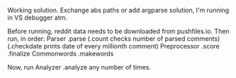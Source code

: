 Working solution. Exchange abs paths or add argparse solution, I'm running in VS debugger atm.

Before running, reddit data needs to be downloaded from pushfiles.io. Then run, in order:
Parser        .parse
              (.count checks number of parsed comments)
              (.checkdate prints date of every millionth comment)
Preprocessor  .score 
              .finalize
Commonwords   .makewords

Now, run 
Analyzer      .analyze
any number of times.
